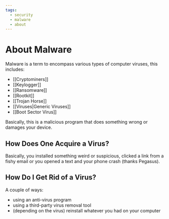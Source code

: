 ```yaml
---
tags:
  - security
  - malware
  - about
---
```

# About Malware

Malware is a term to encompass various types of computer viruses, this includes:

- [[Cryptominers]]
- [[Keylogger]]
- [[Ransomware]]
- [[Rootkit]]
- [[Trojan Horse]]
- [[Viruses|Generic Viruses]]
- [[Boot Sector Virus]]

Basically, this is a malicious program that does something wrong or damages your device.

## How Does One Acquire a Virus?

Basically, you installed something weird or suspicious, clicked a link from a fishy email or you opened a text and your phone crash (thanks Pegasus).

## How Do I Get Rid of a Virus?

A couple of ways:

- using an anti-virus program
- using a third-party virus removal tool
- (depending on the virus) reinstall whatever you had on your computer
